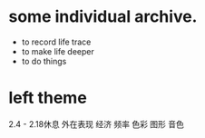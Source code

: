 
# some individual archive.

* to record life trace
* to make life deeper
* to do things 

# left theme
2.4 - 2.18休息
外在表现
经济
频率
色彩
图形
音色